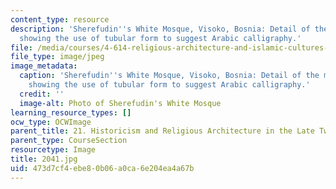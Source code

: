 ```yaml
---
content_type: resource
description: 'Sherefudin''s White Mosque, Visoko, Bosnia: Detail of the minaret top
  showing the use of tubular form to suggest Arabic calligraphy.'
file: /media/courses/4-614-religious-architecture-and-islamic-cultures-fall-2002/473d7cf4ebe80b06a0ca6e204ea4a67b_2041.jpg
file_type: image/jpeg
image_metadata:
  caption: 'Sherefudin''s White Mosque, Visoko, Bosnia: Detail of the minaret top
    showing the use of tubular form to suggest Arabic calligraphy.'
  credit: ''
  image-alt: Photo of Sherefudin's White Mosque
learning_resource_types: []
ocw_type: OCWImage
parent_title: 21. Historicism and Religious Architecture in the Late Twentieth Century
parent_type: CourseSection
resourcetype: Image
title: 2041.jpg
uid: 473d7cf4-ebe8-0b06-a0ca-6e204ea4a67b
---
```

